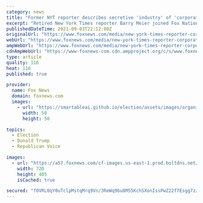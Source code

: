 ```yaml
---
category: news
title: "Former NYT reporter describes secretive 'industry' of 'corporate investigations' that targeted, pharma, Trump"
excerpt: "Retired New York Times reporter Barry Meier joined Fox Nation's \"Tucker Carlson Today\" to discuss the impact corporate investigation firms have had on politics and business."
publishedDateTime: 2021-09-03T22:12:00Z
originalUrl: "https://www.foxnews.com/media/new-york-times-reporter-corporate-investigations"
webUrl: "https://www.foxnews.com/media/new-york-times-reporter-corporate-investigations"
ampWebUrl: "https://www.foxnews.com/media/new-york-times-reporter-corporate-investigations.amp"
cdnAmpWebUrl: "https://www-foxnews-com.cdn.ampproject.org/c/s/www.foxnews.com/media/new-york-times-reporter-corporate-investigations.amp"
type: article
quality: 116
heat: 116
published: true

provider:
  name: Fox News
  domain: foxnews.com
  images:
    - url: "https://smartableai.github.io/election/assets/images/organizations/foxnews.com-50x50.jpg"
      width: 50
      height: 50

topics:
  - Election
  - Donald Trump
  - Republican Voice

images:
  - url: "https://a57.foxnews.com/cf-images.us-east-1.prod.boltdns.net/v1/static/694940094001/289a68a9-fdb9-4ba9-a13c-16c645abc90c/3c115f48-a95c-4dd3-8d11-af777265cdf2/1280x720/match/720/405/image.jpg?ve=1&tl=1"
    width: 720
    height: 405
    isCached: true

secured: "f0VRL0qY0uTclpMstqMrq9Vn/3ReWq9bu8M55KchSXonIssPwZ22f7Esgg7zz8NcdfYr+il/3S3E2G7eX1B+kk9zrA0QwzD47g9oRKO/e4BfJJGxTghgyzVCbhX/SRTr7EZIlWwHUoaUjglaAQdFh4utehdjXvzUd3mxHrxnS/XKVClMTQQ2bE/Myw2OGGApUkrbSacxZXU+NzrO65nSkIgRdRtjK3QRt9jZOBpnKNgl/OAExpcGnZVtMwGQ5LtmFhfcRPcrjfn7FPkujSNdnsZcD5lBGIU7qUa1xAh/XdpQMABOtQD5BUucPs2f3xpMu6FeagjXC7e7wUKKTe9kXMbA/F9IPRlvQhZcs8YlJZU=;PJntgX22GcK5Z0nSYoEwmQ=="
---
```



